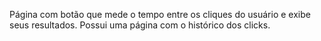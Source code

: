 Página com botão que mede o tempo entre os cliques do usuário e exibe seus resultados. Possui uma página com o histórico dos clicks.
